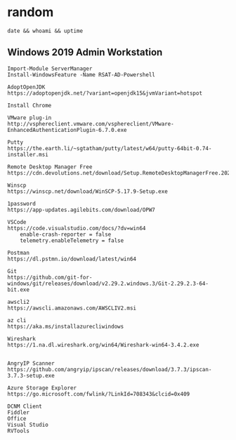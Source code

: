 # random
    date && whoami && uptime

## Windows 2019 Admin Workstation

    Import-Module ServerManager
    Install-WindowsFeature -Name RSAT-AD-Powershell

    AdoptOpenJDK
    https://adoptopenjdk.net/?variant=openjdk15&jvmVariant=hotspot

    Install Chrome

    VMware plug-in
    http://vsphereclient.vmware.com/vsphereclient/VMware-EnhancedAuthenticationPlugin-6.7.0.exe

    Putty
    https://the.earth.li/~sgtatham/putty/latest/w64/putty-64bit-0.74-installer.msi

    Remote Desktop Manager Free
    https://cdn.devolutions.net/download/Setup.RemoteDesktopManagerFree.2020.3.23.0.msi

    Winscp
    https://winscp.net/download/WinSCP-5.17.9-Setup.exe

    1password
    https://app-updates.agilebits.com/download/OPW7

    VSCode
    https://code.visualstudio.com/docs/?dv=win64
	    enable-crash-reporter = false
	    telemetry.enableTelemetry = false

    Postman
    https://dl.pstmn.io/download/latest/win64

    Git
    https://github.com/git-for-windows/git/releases/download/v2.29.2.windows.3/Git-2.29.2.3-64-bit.exe

    awscli2
    https://awscli.amazonaws.com/AWSCLIV2.msi

    az cli
    https://aka.ms/installazurecliwindows

    Wireshark
    https://1.na.dl.wireshark.org/win64/Wireshark-win64-3.4.2.exe


    AngryIP Scanner
    https://github.com/angryip/ipscan/releases/download/3.7.3/ipscan-3.7.3-setup.exe

    Azure Storage Explorer
    https://go.microsoft.com/fwlink/?LinkId=708343&clcid=0x409

    DCNM Client
    Fiddler
    Office
    Visual Studio
    RVTools
